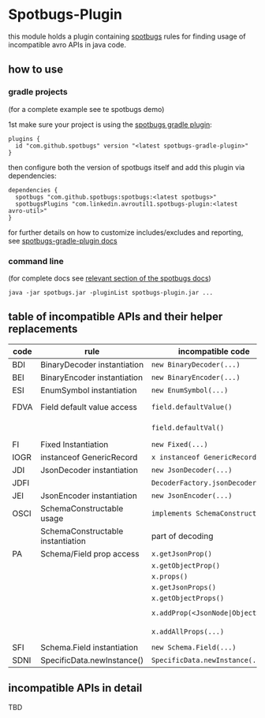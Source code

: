 # Spotbugs-Plugin

this module holds a plugin containing [spotbugs](https://spotbugs.github.io/) rules for finding usage of incompatible avro APIs in java code.

## how to use

### gradle projects

(for a complete example see te spotbugs demo)

1st make sure your project is using the [spotbugs gradle plugin](https://plugins.gradle.org/plugin/com.github.spotbugs):
```
plugins {
  id "com.github.spotbugs" version "<latest spotbugs-gradle-plugin>"
}
```
then configure both the version of spotbugs itself and add this plugin via dependencies:
```
dependencies {
  spotbugs "com.github.spotbugs:spotbugs:<latest spotbugs>"
  spotbugsPlugins "com.linkedin.avroutil1.spotbugs-plugin:<latest avro-util>"        
}
```
for further details on how to customize includes/excludes and reporting, see [spotbugs-gradle-plugin docs](https://github.com/spotbugs/spotbugs-gradle-plugin)

### command line

(for complete docs see [relevant section of the spotbugs docs](https://spotbugs.readthedocs.io/en/stable/running.html))

```
java -jar spotbugs.jar -pluginList spotbugs-plugin.jar ...
```
## table of incompatible APIs and their helper replacements

| code | rule | incompatible code | compatible replacement |
|------|------|-------------------|------------------------|
| BDI  | BinaryDecoder instantiation | ```new BinaryDecoder(...)```  | ```AvroCompatibilityHelper.newBinaryDecoder(...)``` |
| BEI  | BinaryEncoder instantiation | ```new BinaryEncoder(...)```  | ```AvroCompatibilityHelper.newBinaryEncoder(...)``` |
| ESI  | EnumSymbol instantiation    | ```new EnumSymbol(...)```     | ```AvroCompatibilityHelper.newEnumSymbol(...)``` |
| FDVA | Field default value access  | ```field.defaultValue()```    | ```AvroCompatibilityHelper.fieldHasDefault(...)``` and then ```AvroCompatibilityHelper.get<Generic\|Specific>DefaultValue(...)``` |
|      |                             | ```field.defaultVal()```      | ```AvroCompatibilityHelper.fieldHasDefault(...)``` and then ```AvroCompatibilityHelper.get<Generic\|Specific>DefaultValue(...)``` |
| FI   | Fixed Instantiation         | ```new Fixed(...)```          | ```AvroCompatibilityHelper.newFixed(...)``` |
| IOGR | instanceof GenericRecord    | ```x instanceof GenericRecord``` | ```AvroCompatibilityHelper.isGenericRecord(...)``` |
| JDI  | JsonDecoder instantiation   | ```new JsonDecoder(...)``` | ```AvroCompatibilityHelper.new<Compatible>JsonDecoder(...)``` |
| JDFI |                             | ```DecoderFactory.jsonDecoder(...)``` | ```AvroCompatibilityHelper.new<Compatible>JsonDecoder(...)``` |
| JEI  | JsonEncoder instantiation   | ```new JsonEncoder(...)``` | ```AvroCompatibilityHelper.newJsonEncoder(...)``` |
| OSCI | SchemaConstructable usage   | ```implements SchemaConstructable``` | avoid |
|      | SchemaConstructable instantiation | part of decoding | ```AvroCompatibilityHelper.newInstance(...)``` |
| PA   | Schema/Field prop access    | ```x.getJsonProp()``` | ```AvroCompatibilityHelper.get<Field\|Schema>PropAsJsonString(...)``` |
|      |                             | ```x.getObjectProp()``` | ```AvroCompatibilityHelper.get<Field\|Schema>PropAsJsonString(...)``` |
|      |                             | ```x.props()``` | ```AvroCompatibilityHelper.get<Field\|Schema>PropAsJsonString(...)``` |
|      |                             | ```x.getJsonProps()``` | ```AvroCompatibilityHelper.get<Field\|Schema>PropAsJsonString(...)``` |
|      |                             | ```x.getObjectProps()``` | ```AvroCompatibilityHelper.get<Field\|Schema>PropAsJsonString(...)``` |
|      |                             | ```x.addProp(<JsonNode\|Object>)``` | ```AvroCompatibilityHelper.cloneSchema(...) or AvroCompatibilityHelper.createSchemaField(...)``` |
|      |                             | ```x.addAllProps(...)``` | ```AvroCompatibilityHelper.cloneSchema(...) or AvroCompatibilityHelper.createSchemaField(...)``` |
| SFI  | Schema.Field instantiation  | ```new Schema.Field(...)``` | ```AvroCompatibilityHelper.createSchemaField(...)``` |
| SDNI | SpecificData.newInstance()  | ```SpecificData.newInstance(...)``` | ```AvroCompatibilityHelper.newInstance(...)``` |

## incompatible APIs in detail

TBD
